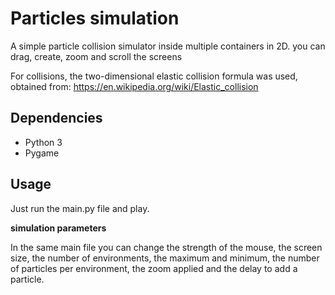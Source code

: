 ﻿# Particles simulation

A simple particle collision simulator inside multiple containers in 2D. you can drag, create, zoom and scroll the screens

For collisions, the two-dimensional elastic collision formula was used, obtained from: https://en.wikipedia.org/wiki/Elastic_collision

## Dependencies
* Python 3
* Pygame 

## Usage
Just run the main.py file and play.

**simulation parameters**

In the same main file you can change the strength of the mouse, the screen size, the number of environments, the maximum and minimum, the number of particles per environment, the zoom applied and the delay to add a particle.








